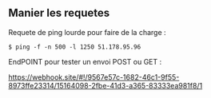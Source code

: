 Manier les requetes
----------

Requete de ping lourde pour faire de la charge :


    $ ping -f -n 500 -l 1250 51.178.95.96


EndPOINT pour tester un envoi POST ou GET :


  https://webhook.site/#!/9567e57c-1682-46c1-9f55-8973ffe23314/15164098-2fbe-41d3-a365-83333ea981f8/1

